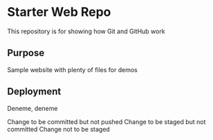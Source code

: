 # Starter Web Repo

This repository is for showing how Git and GitHub work

## Purpose

Sample website with plenty of files for demos

## Deployment

Deneme, deneme

Change to be committed but not pushed
Change to be staged but not committed
Change not to be staged